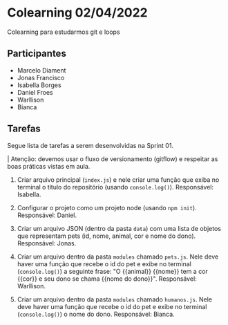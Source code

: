 # Colearning 02/04/2022

Colearning para estudarmos git e loops

## Participantes

* Marcelo Diament
* Jonas Francisco
* Isabella Borges
* Daniel Froes
* Warllison
* Bianca

## Tarefas

Segue lista de tarefas a serem desenvolvidas na Sprint 01.

| Atenção: devemos usar o fluxo de versionamento (gitflow) e respeitar as boas práticas vistas em aula.

1. Criar arquivo principal (`index.js`) e nele criar uma função que exiba no terminal o título do repositório (usando `console.log()`).
Responsável: Isabella.

2. Configurar o projeto como um projeto node (usando `npm init`).
Responsável: Daniel.

3. Criar um arquivo JSON (dentro da pasta `data`) com uma lista de objetos que representam pets (id, nome, animal, cor e nome do dono).
Responsável: Jonas.

4. Criar um arquivo dentro da pasta `modules` chamado `pets.js`. Nele deve haver uma função que recebe o id do pet e exibe no terminal (`console.log()`) a seguinte frase: "O {{animal}} {{nome}} tem a cor {{cor}} e seu dono se chama {{nome do dono}}".
Responsável: Warllison.

5. Criar um arquivo dentro da pasta `modules` chamado `humanos.js`. Nele deve haver uma função que recebe o id do pet e exibe no terminal (`console.log()`) o nome do dono.
Responsável: Bianca.
